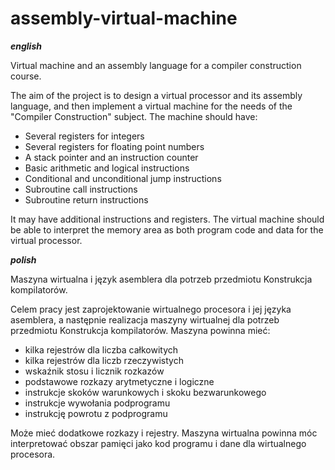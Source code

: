 # assembly-virtual-machine
***english***

Virtual machine and an assembly language for a compiler construction course.

The aim of the project is to design a virtual processor and its assembly language, and then implement a virtual machine for the needs of the "Compiler Construction" subject. The machine should have:

* Several registers for integers
* Several registers for floating point numbers
* A stack pointer and an instruction counter
* Basic arithmetic and logical instructions
* Conditional and unconditional jump instructions
* Subroutine call instructions
* Subroutine return instructions

It may have additional instructions and registers. The virtual machine should be able to interpret the memory area as both program code and data for the virtual processor.

***polish***

Maszyna wirtualna i język asemblera dla potrzeb przedmiotu Konstrukcja kompilatorów.

Celem pracy jest zaprojektowanie wirtualnego procesora  i jej języka asemblera, a następnie realizacja maszyny wirtualnej dla potrzeb przedmiotu Konstrukcja kompilatorów. Maszyna powinna mieć:

* kilka rejestrów dla liczba całkowitych
* kilka rejestrów dla liczb rzeczywistych
* wskaźnik stosu i licznik rozkazów 
* podstawowe rozkazy arytmetyczne i logiczne
* instrukcje skoków warunkowych i skoku bezwarunkowego
* instrukcje wywołania podprogramu
* instrukcję powrotu z podprogramu

Może mieć dodatkowe rozkazy i rejestry. Maszyna wirtualna powinna móc interpretować obszar pamięci jako kod programu i dane dla wirtualnego procesora.
